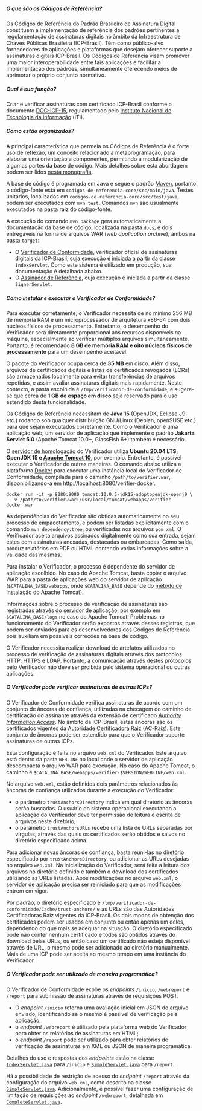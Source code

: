 ##### O que são os Códigos de Referência?

Os Códigos de Referência do Padrão Brasileiro de Assinatura Digital constituem
a implementação de referência dos padrões pertinentes a regulamentação de
assinaturas digitais no âmbito da Infraestrutura de Chaves Públicas Brasileira
(ICP-Brasil). Têm como público-alvo fornecedores de aplicações e plataformas
que desejam oferecer suporte a assinaturas digitais ICP-Brasil. Os Códigos de
Referência visam promover uma maior interoperabilidade entre tais aplicações
e facilitar a implementação dos padrões, simultaneamente oferecendo meios de
aprimorar o próprio conjunto normativo.

##### Qual é sua função?

Criar e verificar assinaturas com certificado ICP-Brasil conforme o documento
[DOC-ICP-15](https://www.gov.br/iti/pt-br/centrais-de-conteudo/doc-icp-15-v-3-0-visao-geral-sobre-assin-dig-na-icp-brasil-pdf),
regulamentado pelo [Instituto Nacional de Tecnologia da
Informação](https://gov.br/iti) (ITI).

##### Como estão organizados?

A principal característica que permeia os Códigos de Referência é o forte uso
de reflexão, um conceito relacionado a metaprogramação, para elaborar uma
orientação a componentes, permitindo a modularização de algumas partes da base
de código. Mais detalhes sobre esta abordagem podem ser lidos [nesta
monografia](https://repositorio.ufsc.br/handle/123456789/184160).

A base de código é programada em Java e segue o padrão
[Maven](https://maven.apache.org), portanto o código-fonte está em
`codigos-de-referencia-core/src/main/java`. Testes unitários, localizados em
`codigos-de-referencia-core/src/test/java`, podem ser executados com `mvn
test`. Comandos `mvn` são usualmente executados na pasta raiz do código-fonte.

A execução do comando `mvn package` gera automaticamente a documentação da base
de código, localizada na pasta `docs`, e dois entregáveis na forma de arquivos
WAR (_web application archive_), ambos na pasta `target`:

* O [Verificador de Conformidade](https://verificador.iti.gov.br), verificador
  oficial de assinaturas digitais da ICP-Brasil, cuja execução é iniciada
  a partir da classe `IndexServlet`. Como este sistema é utilizado em produção,
  sua documentação é detalhada abaixo.
* O [Assinador de Referência](https://pbad.labsec.ufsc.br/signer-hom), cuja
  execução é iniciada a partir da classe `SignerServlet`.

##### Como instalar e executar o Verificador de Conformidade?

Para executar corretamente, o Verificador necessita de no mínimo 256 MB de
memória RAM e um microprocessador de arquitetura x86-64 com dois núcleos
físicos de processamento. Entretanto, o desempenho do Verificador será
diretamente proporcional aos recursos disponíveis na máquina, especialmente ao
verificar múltiplos arquivos simultaneamente. Portanto, é recomendado **8 GB de
memória RAM e oito núcleos físicos de processamento** para um desempenho
aceitável.

O pacote do Verificador ocupa cerca de **35 MB** em disco. Além disso, arquivos
de certificados digitais e listas de certificados revogados (LCRs) são
armazenados localmente para evitar transferências de arquivos repetidas,
e assim avaliar assinaturas digitais mais rapidamente. Neste contexto, a pasta
escolhida é `/tmp/verificador-de-conformidade`, e sugere-se que cerca de **1 GB
de espaço em disco** seja reservado para o uso estendido desta funcionalidade.

Os Códigos de Referência necessitam de **Java 15** (OpenJDK, Eclipse J9 etc.)
rodando sob qualquer distribuição GNU/Linux (Debian, openSUSE etc.) para que
sejam executados corretamente. Como o Verificador é uma aplicação web, um
servidor de aplicação que implemente o padrão **Jakarta Servlet 5.0** (Apache
Tomcat 10.0+, GlassFish 6+) também é necessário.

O [servidor de homologação](https://pbad.labsec.ufsc.br/verifier-hom) do
Verificador utiliza **Ubuntu 20.04 LTS, OpenJDK 15 e [Apache Tomcat
10](https://tomcat.apache.org)**, por exemplo. Entretanto, é possível executar
o Verificador de outras maneiras. O comando abaixo utiliza a plataforma
[Docker](https://docker.com) para executar uma instância local do Verificador
de Conformidade, compilada para o caminho `/path/to/verifier.war`,
disponibilizando-a em http://localhost:8080/verifier-docker.

```
docker run -it -p 8080:8080 tomcat:10.0.5-jdk15-adoptopenjdk-openj9 \
  -v /path/to/verifier.war:/usr/local/tomcat/webapps/verifier-docker.war
```

As dependências do Verificador são obtidas automaticamente no seu processo de
empacotamento, e podem ser listadas explicitamente com o comando `mvn
dependency:tree`, ou verificadas nos arquivos `pom.xml`. O Verificador aceita
arquivos assinados digitalmente como sua entrada, sejam estes com assinaturas
anexadas, destacadas ou embarcadas. Como saída, produz relatórios em PDF ou
HTML contendo várias informações sobre a validade das mesmas.

Para instalar o Verificador, o processo é dependente do servidor de aplicação
escolhido. No caso do Apache Tomcat, basta copiar o arquivo WAR para a pasta de
aplicações web do servidor de aplicação (`$CATALINA_BASE/webapps`, onde
`$CATALINA_BASE` depende do [método de
instalação](https://tomcat.apache.org/tomcat-10.0-doc/introduction.html) do
Apache Tomcat).

Informações sobre o processo de verificação de assinaturas são registradas
através do servidor de aplicação, por exemplo em `$CATALINA_BASE/logs` no caso
do Apache Tomcat. Problemas no funcionamento do Verificador serão expostos
através desses registros, que podem ser enviados para os desenvolvedores dos
Códigos de Referência pois auxiliam em possíveis correções na base de código.

O Verificador necessita realizar download de artefatos utilizados no processo
de verificação de assinaturas digitais através dos protocolos HTTP, HTTPS
e LDAP. Portanto, a comunicação através destes protocolos pelo Verificador não
deve ser proibida pelo sistema operacional ou outras aplicações.

##### O Verificador pode verificar assinaturas de outras ICPs?

O Verificador de Conformidade verifica assinaturas de acordo com um conjunto de
âncoras de confiança, utilizadas na checagem do caminho de certificação do
assinante através da extensão de certificado [_Authority Information
Access_](https://datatracker.ietf.org/doc/html/rfc5280#section-4.2.2.1). No
âmbito da ICP-Brasil, estas âncoras são os certificados vigentes da [Autoridade
Certificadora
Raiz](https://www.gov.br/iti/pt-br/assuntos/repositorio/repositorio-ac-raiz)
(AC-Raiz). Este conjunto de âncoras pode ser estendido para que o Verificador
suporte assinaturas de outras ICPs.

Esta configuração é feita no arquivo `web.xml` do Verificador. Este arquivo
está dentro da pasta `WEB-INF` no local onde o servidor de aplicação
descompacta o arquivo WAR para execução. No caso do Apache Tomcat, o caminho
é `$CATALINA_BASE/webapps/verifier-$VERSION/WEB-INF/web.xml`.

No arquivo `web.xml`, estão definidos dois parâmetros relacionados às âncoras
de confiança utilizados durante a execução do Verificador:

* o parâmetro `trustAnchorsDirectory` indica em qual diretório as âncoras serão
  buscadas. O usuário do sistema operacional executando a aplicação do
  Verificador deve ter permissão de leitura e escrita de arquivos neste
  diretório;
* o parâmetro `trustAnchorsURLs` recebe uma lista de URLs separadas por
  vírgulas, através das quais os certificados serão obtidos e salvos no
  diretório especificado acima.

Para adicionar novas âncoras de confiança, basta reuni-las no diretório
especificado por `trustAnchorsDirectory`, ou adicionar as URLs desejadas no
arquivo `web.xml`. Na inicialização do Verificador, será feita a leitura dos
arquivos no diretório definido e também o download dos certificados utilizando
as URLs listadas. Após modificações no arquivo `web.xml`, o servidor de
aplicação precisa ser reiniciado para que as modificações entrem em vigor.

Por padrão, o diretório especificado
é `/tmp/verificador-de-conformidade/Cache/trust-anchors/` e as URLs são das
Autoridades Certificadoras Raiz vigentes da ICP-Brasil. Os dois modos de
obtenção dos certificados podem ser usados em conjunto ou então apenas um
deles, dependendo do que mais se adequar na situação. O diretório especificado
pode não conter nenhum certificado e todos são obtidos através do download
pelas URLs, ou então caso um certificado não esteja disponível através de URL,
o mesmo pode ser adicionado ao diretório manualmente. Mais de uma ICP pode ser
aceita ao mesmo tempo em uma instância do Verificador.

##### O Verificador pode ser utilizado de maneira programática?

O Verificador de Conformidade expõe os _endpoints_ `/inicio`, `/webreport`
e `/report` para submissão de assinaturas através de requisições POST.

* O _endpoint_ `/inicio` retorna uma avaliação inicial em JSON do arquivo
  enviado, identificando se o mesmo é passível de verificação pela aplicação;
* o _endpoint_ `/webreport` é utilizado pela plataforma web do Verificador para
  obter os relatórios de assinaturas em HTML;
* o _endpoint_ `/report` pode ser utilizado para obter relatórios de
  verificação de assinaturas em XML ou JSON de maneira programática.

Detalhes do uso e respostas dos _endpoints_ estão na classe
[`IndexServlet.java`](codigos-de-referencia-core/src/main/java/br/ufsc/labsec/signature/conformanceVerifier/IndexServlet.java)
para `/inicio`
e [`SimpleServlet.java`](codigos-de-referencia-core/src/main/java/br/ufsc/labsec/signature/conformanceVerifier/SimpleServlet.java)
para `/report`.

Há a possibilidade de restrição de acesso do _endpoint_ `/report` através da
configuração do arquivo `web.xml`, como descrito na classe
[`SimpleServlet.java`](codigos-de-referencia-core/src/main/java/br/ufsc/labsec/signature/conformanceVerifier/SimpleServlet.java). Adicionalmente,
é possível fazer uma configuração de limitação de requisições ao _endpoint_
`/webreport`, detalhada em
[`CompleteServlet.java`](codigos-de-referencia-core/src/main/java/br/ufsc/labsec/signature/conformanceVerifier/CompleteServlet.java).
